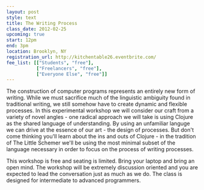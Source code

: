 ```yaml
---
layout: post
style: text
title: The Writing Process
class_date: 2012-02-25
upcoming: true
start: 12pm
end: 3pm
location: Brooklyn, NY
registration_url: http://kitchentable26.eventbrite.com/
fee_list: [["Students", "free"],
           ["Freelancers", "free"],
           ["Everyone Else", "free"]]
---
```

The construction of computer programs represents an entirely new
form of writing. While we must sacrifice much of the linguistic
ambiguity found in traditional writing, we still somehow have to
create dynamic and flexible processes. In this experimental workshop
we will consider our craft from a variety of novel angles - one
radical approach we will take is using Clojure as the shared
language of understanding. By using an unfamiliar languge we can
drive at the essence of our art - the design of processes. But don't
come thinking you'll learn about the ins and outs of Clojure - in
the tradition of The Little Schemer we'll be using the most minimal
subset of the language necessary in order to focus on the
process of writing processes.

This workshop is free and seating is limited. Bring your laptop and
bring an open mind. The workshop will be extremely discussion
oriented and you are expected to lead the conversation just as much
as we do. The class is designed for intermediate to advanced
programmers.